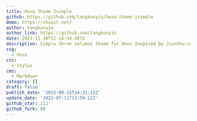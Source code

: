 ```yaml
---
title: Hexo Theme Jsimple
github: https://github.com/tangkunyin/hexo-theme-jsimple
demo: https://shuoit.net/
author: tangkunyin
author_link: https://github.com/tangkunyin
date: 2023-11-30T12:14:54.487Z
description: Simple three columns theme for Hexo.Inspired by JianShu.com
ssg:
  - Hexo
css:
  - Stylus
cms:
  - Markdown
category: []
draft: false
publish_date: '2015-09-15T14:31:15Z'
update_date: '2022-07-11T11:50:22Z'
github_star: 211
github_fork: 66
---
```

